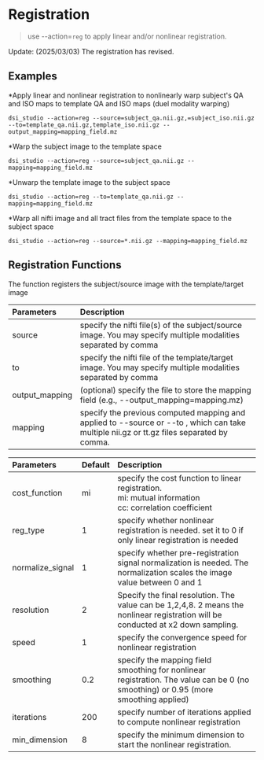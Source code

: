 # Registration

> use --action=`reg` to apply linear and/or nonlinear registration.

Update:
(2025/03/03) The registration has revised.

## Examples

*Apply linear and nonlinear registration to nonlinearly warp subject's QA and ISO maps to template QA and ISO maps (duel modality warping)
```
dsi_studio --action=reg --source=subject_qa.nii.gz,=subject_iso.nii.gz --to=template_qa.nii.gz,template_iso.nii.gz --output_mapping=mapping_field.mz
```

*Warp the subject image to the template space
```
dsi_studio --action=reg --source=subject_qa.nii.gz --mapping=mapping_field.mz
```

*Unwarp the template image to the subject space
```
dsi_studio --action=reg --to=template_qa.nii.gz --mapping=mapping_field.mz
```

*Warp all nifti image and all tract files from the template space to the subject space
```
dsi_studio --action=reg --source=*.nii.gz --mapping=mapping_field.mz
```

 
## Registration Functions

The function registers the subject/source image with the template/target image

| Parameters   |  Description                                                                 |
|:-----------------|:------------------------------------------------------------------------------|
| source | specify the nifti file(s) of the subject/source image. You may specify multiple modalities separated by comma |
| to | specify the nifti file of the template/target image.  You may specify multiple modalities separated by comma |
| output_mapping | (optional) specify the file to store the mapping field (e.g., --output_mapping=mapping.mz) | 
| mapping | specify the previous computed mapping and applied to --source or --to , which can take multiple nii.gz or tt.gz files separated by comma. |


| Parameters |Default |  Description                                                                 |
|:--------|:----------|:----------|
| cost_function | mi | specify the cost function to linear registration. <br> mi: mutual information <br> cc: correlation coefficient |
| reg_type | 1 | specify whether nonlinear registration is needed. set it to 0 if only linear registration is needed |
| normalize_signal | 1 | specify whether pre-registration signal normalization is needed. The normalization scales the image value between 0 and 1 | 
| resolution | 2 | Specify the final resolution. The value can be 1,2,4,8. 2 means the nonlinear registration will be conducted at x2 down sampling. | 
| speed | 1 | specify the convergence speed for nonlinear registration |
| smoothing | 0.2 | specify the mapping field smoothing for nonlinear registration. The value can be 0 (no smoothing) or 0.95 (more smoothing applied) | 
| iterations | 200 | specify number of iterations applied to compute nonlinear registration |
| min_dimension | 8 | specify the minimum dimension to start the nonlinear registration. |

